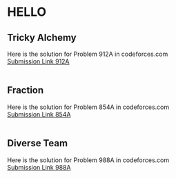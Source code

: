 # HELLO
## Tricky Alchemy
Here is the solution for Problem 912A in codeforces.com <br>
[Submission Link 912A](https://www.google.com) <br>
<br>
## Fraction
Here is the solution for Problem 854A in codeforces.com <br>
[Submission Link 854A](http://codeforces.com/contest/854/submission/42296421) <br>
<br>
## Diverse Team
Here is the solution for Problem 988A in codeforces.com <br>
[Submission Link 988A](https://www.google.com) <br>
